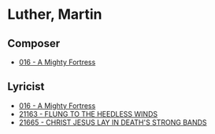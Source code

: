 # Luther, Martin

## Composer

- [016 - A Mighty Fortress](/hymns/016.md)

## Lyricist

- [016 - A Mighty Fortress](/hymns/016.md)
- [21163 - FLUNG TO THE HEEDLESS WINDS](/hymns/21163.md)
- [21665 - CHRIST JESUS LAY IN DEATH'S STRONG BANDS](/hymns/21665.md)

